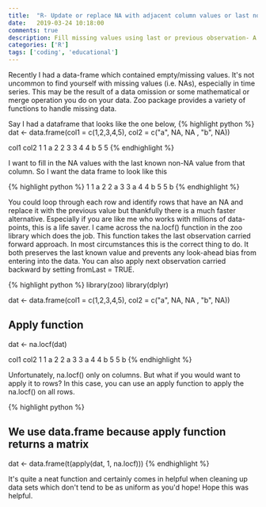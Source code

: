 ```yaml
---
title:  "R- Update or replace NA with adjacent column values or last non-NA value"
date:   2019-03-24 10:18:00
comments: true
description: Fill missing values using last or previous observation- A quick vectorized alternative to looping over a data-frame for replacing NA.
categories: ['R']
tags: ['coding', 'educational']
---
```


Recently I had a data-frame which contained empty/missing values. It's not uncommon to find yourself with missing values (i.e. NAs), especially in time series. This may be the result of a data omission or some mathematical or merge operation you do on your data. Zoo package provides a variety of functions to handle missing data.

Say I had a dataframe that looks like the one below,
{% highlight python %}
dat <- data.frame(col1 = c(1,2,3,4,5), col2  = c("a", NA, NA , "b", NA))

  col1 col2
1    1    a
2    2 <NA>
3    3 <NA>
4    4    b
5    5 <NA>
{% endhighlight %}

I want to fill in the NA values with the last known non-NA value from that column. So I want the data frame to look like this

{% highlight python %}
1    1    a
2    2    a
3    3    a
4    4    b
5    5    b
{% endhighlight %}

You could loop through each row and identify rows that have an NA and replace it with the previous value but thankfully there is a much faster alternative. Especially if you are like me who works with millions of data-points, this is a life saver. I came across the na.locf() function in the zoo library which does the job. This function takes the last observation carried forward approach. In most circumstances this is the correct thing to do. It both preserves the last known value and prevents any look-ahead bias from entering into the data. You can also apply next observation carried backward by setting fromLast = TRUE.

{% highlight python %}
library(zoo)
library(dplyr)

dat <- data.frame(col1 = c(1,2,3,4,5), col2  = c("a", NA, NA , "b", NA))

## Apply function

dat <- na.locf(dat)

  col1 col2
1    1    a
2    2    a
3    3    a
4    4    b
5    5    b
{% endhighlight %}

Unfortunately, na.locf() only on columns. But what if you would want to apply it to rows? In this case, you can use an apply function to apply the na.locf() on all rows.

{% highlight python %}
## We use data.frame because apply function returns a matrix
dat <- data.frame(t(apply(dat, 1, na.locf)))
{% endhighlight %}

It's quite a neat function and certainly comes in helpful when cleaning up data sets which don't tend to be as uniform as you'd hope! Hope this was helpful.
